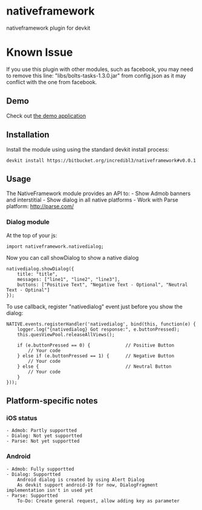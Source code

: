# nativeframework
nativeframework plugin for devkit

# Known Issue
If you use this plugin with other modules, such as facebook, you may need to remove this line:
    "libs/bolts-tasks-1.3.0.jar"
from config.json as it may conflict with the one from facebook.

## Demo
Check out [the demo application](https://bitbucket.org/incredibl3/braintuner.git)

## Installation
Install the module using using the standard devkit install process:

~~~
devkit install https://bitbucket.org/incredibl3/nativeframework#v0.0.1
~~~

## Usage
The NativeFramework module provides an API to:
	- Show Admob banners and interstitial
	- Show dialog in all native platforms
	- Work with Parse platform: http://parse.com/

### Dialog module
At the top of your js:
~~~
import nativeframework.nativedialog;
~~~

Now you can call showDialog to show a native dialog
~~~
nativedialog.showDialog({
	title: "title", 
	messages: ["line1", "line2", "line3"], 
	buttons: ["Positive Text", "Negative Text - Optional", "Neutral Text - Optinal"]
});
~~~

To use callback, register "nativedialog" event just before you show the dialog:
~~~
NATIVE.events.registerHandler('nativedialog', bind(this, function(e) {
	logger.log("{nativedialog} Got response:", e.buttonPressed);
	this.quesViewPool.releaseAllViews();

	if (e.buttonPressed == 0) { 			// Positive Button
		// Your code
	} else if (e.buttonPressed == 1) {		// Negative Button
		// Your code
	} else { 								// Neutral Button
		// Your code
	}
}));
~~~

## Platform-specific notes

### iOS status
	- Admob: Partly supportted
	- Dialog: Not yet supportted
	- Parse: Not yet supportted

### Android
	- Admob: Fully supportted
	- Dialog: Supportted
		Android dialog is created by using Alert Dialog
		As devkit support android-19 for now, DialogFragment implementation isn't in used yet
	- Parse: Supportted
		To-Do: Create general request, allow adding key as parameter